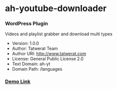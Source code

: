 # ah-youtube-downloader
### WordPress Plugin
Videos and playlist grabber and download multi types

 * Version:           1.0.0
 * Author:            Tatwerat Team
 * Author URI:        http://www.tatwerat.com
 * License:           General Public License 2.0
 * Text Domain:       ah-yt
 * Domain Path:       /languages
 
 ### [Demo Link](http://www.tatwerat.com/demo/envato-wp/youtube-downloader)  
